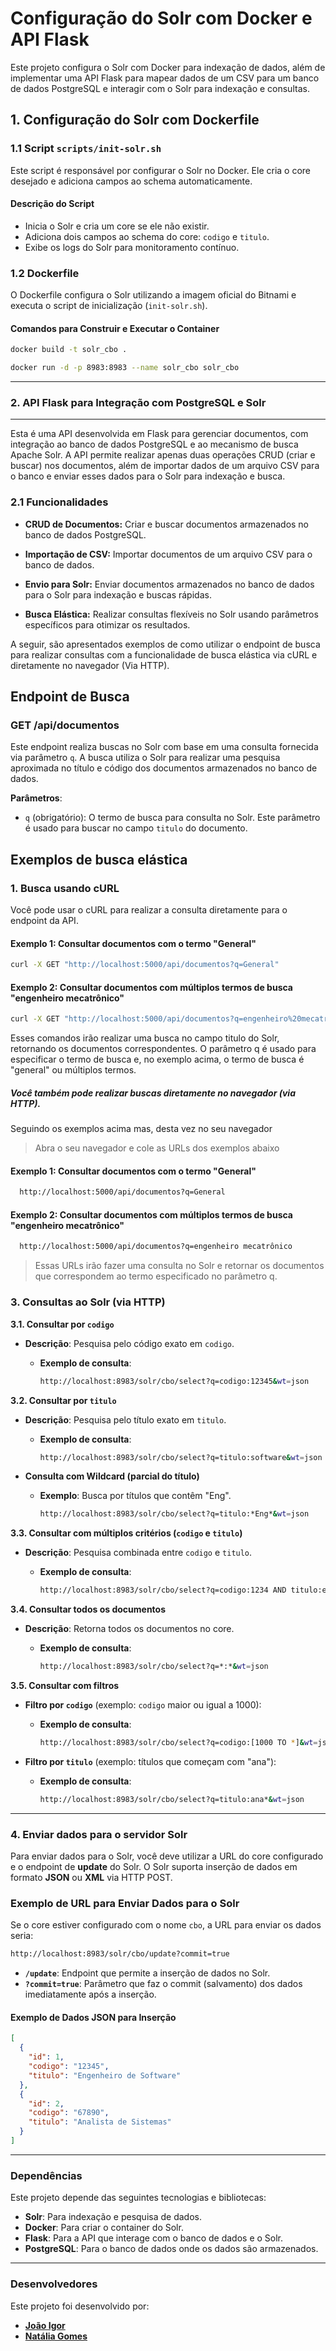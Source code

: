 # Configuração do Solr com Docker e API Flask

Este projeto configura o Solr com Docker para indexação de dados, além de implementar uma API Flask para mapear dados de um CSV para um banco de dados PostgreSQL e interagir com o Solr para indexação e consultas.

## 1. **Configuração do Solr com Dockerfile**

### 1.1 **Script `scripts/init-solr.sh`**

Este script é responsável por configurar o Solr no Docker. Ele cria o core desejado e adiciona campos ao schema automaticamente.

#### Descrição do Script

- Inicia o Solr e cria um core se ele não existir.
- Adiciona dois campos ao schema do core: `codigo` e `titulo`.
- Exibe os logs do Solr para monitoramento contínuo.

### 1.2 **Dockerfile**

O Dockerfile configura o Solr utilizando a imagem oficial do Bitnami e executa o script de inicialização (`init-solr.sh`).

#### Comandos para Construir e Executar o Container

```bash
docker build -t solr_cbo .
```

```bash
docker run -d -p 8983:8983 --name solr_cbo solr_cbo
```

---

### 2. **API Flask para Integração com PostgreSQL e Solr**

---

Esta é uma API desenvolvida em Flask para gerenciar documentos, com integração ao banco de dados PostgreSQL e ao mecanismo de busca Apache Solr. A API permite realizar apenas duas operações CRUD (criar e buscar) nos documentos, além de importar dados de um arquivo CSV para o banco e enviar esses dados para o Solr para indexação e busca.

### **2.1 Funcionalidades**

- **CRUD de Documentos:** Criar e buscar documentos armazenados no banco de dados PostgreSQL.

- **Importação de CSV:** Importar documentos de um arquivo CSV para o banco de dados.

- **Envio para Solr:** Enviar documentos armazenados no banco de dados para o Solr para indexação e buscas rápidas.

- **Busca Elástica:**  Realizar consultas flexíveis no Solr usando parâmetros específicos para otimizar os resultados.

A seguir, são apresentados exemplos de como utilizar o endpoint de busca para realizar consultas com a funcionalidade de busca elástica via cURL e diretamente no navegador (Via HTTP).

## Endpoint de Busca

### **GET /api/documentos**
Este endpoint realiza buscas no Solr com base em uma consulta fornecida via parâmetro `q`. A busca utiliza o Solr para realizar uma pesquisa aproximada no título e código dos documentos armazenados no banco de dados.

**Parâmetros**:
- `q` (obrigatório): O termo de busca para consulta no Solr. Este parâmetro é usado para buscar no campo `titulo` do documento.


## Exemplos de busca elástica

### 1. **Busca usando cURL**

Você pode usar o cURL para realizar a consulta diretamente para o endpoint da API.

#### Exemplo 1: Consultar documentos com o termo "General"
```bash
curl -X GET "http://localhost:5000/api/documentos?q=General"
```

#### Exemplo 2: Consultar documentos com múltiplos termos de busca "engenheiro mecatrônico"
```bash
curl -X GET "http://localhost:5000/api/documentos?q=engenheiro%20mecatrônico"
```

Esses comandos irão realizar uma busca no campo titulo do Solr, retornando os documentos correspondentes. O parâmetro q é usado para especificar o termo de busca e, no exemplo acima, o termo de busca é "general" ou múltiplos termos.

##### **Você também pode realizar buscas diretamente no navegador (via HTTP).**

Seguindo os exemplos acima mas, desta vez no seu navegador

> Abra o seu navegador e cole as URLs dos exemplos abaixo 

#### Exemplo 1: Consultar documentos com o termo "General"
```bash
  http://localhost:5000/api/documentos?q=General
```

#### Exemplo 2: Consultar documentos com múltiplos termos de busca "engenheiro mecatrônico" 
```bash
  http://localhost:5000/api/documentos?q=engenheiro mecatrônico
```
> Essas URLs irão fazer uma consulta no Solr e retornar os documentos que correspondem ao termo especificado no parâmetro q.

### **3. Consultas ao Solr (via HTTP)**

**3.1. Consultar por `codigo`**

- **Descrição**: Pesquisa pelo código exato em `codigo`.

  - **Exemplo de consulta**:

    ```bash
    http://localhost:8983/solr/cbo/select?q=codigo:12345&wt=json
    ```

**3.2. Consultar por `titulo`**

- **Descrição**: Pesquisa pelo título exato em `titulo`.

  - **Exemplo de consulta**:

    ```bash
    http://localhost:8983/solr/cbo/select?q=titulo:software&wt=json
    ```

- **Consulta com Wildcard (parcial do título)**

  - **Exemplo**: Busca por títulos que contêm "Eng".

    ```bash
    http://localhost:8983/solr/cbo/select?q=titulo:*Eng*&wt=json
    ```

**3.3. Consultar com múltiplos critérios (`codigo` e `titulo`)**

- **Descrição**: Pesquisa combinada entre `codigo` e `titulo`.
  - **Exemplo de consulta**:
  
    ```bash
    http://localhost:8983/solr/cbo/select?q=codigo:1234 AND titulo:engenheiro&wt=json
    ```

**3.4. Consultar todos os documentos**

- **Descrição**: Retorna todos os documentos no core.
  - **Exemplo de consulta**:

    ```bash
    http://localhost:8983/solr/cbo/select?q=*:*&wt=json
    ```

**3.5. Consultar com filtros**

- **Filtro por `codigo`** (exemplo: `codigo` maior ou igual a 1000):
  
  - **Exemplo de consulta**:

    ```bash
    http://localhost:8983/solr/cbo/select?q=codigo:[1000 TO *]&wt=json
    ```

- **Filtro por `titulo`** (exemplo: títulos que começam com "ana"):
  
  - **Exemplo de consulta**:

    ```bash
    http://localhost:8983/solr/cbo/select?q=titulo:ana*&wt=json
    ```

---

### **4. Enviar dados para o servidor Solr**

Para enviar dados para o Solr, você deve utilizar a URL do core configurado e o endpoint de **update** do Solr. O Solr suporta inserção de dados em formato **JSON** ou **XML** via HTTP POST.

### **Exemplo de URL para Enviar Dados para o Solr**

Se o core estiver configurado com o nome `cbo`, a URL para enviar os dados seria:

```bash
http://localhost:8983/solr/cbo/update?commit=true
```

- **`/update`**: Endpoint que permite a inserção de dados no Solr.
- **`?commit=true`**: Parâmetro que faz o commit (salvamento) dos dados imediatamente após a inserção.

#### **Exemplo de Dados JSON para Inserção**

```json
[
  {
    "id": 1,
    "codigo": "12345",
    "titulo": "Engenheiro de Software"
  },
  {
    "id": 2,
    "codigo": "67890",
    "titulo": "Analista de Sistemas"
  }
]
```

---

### **Dependências**

Este projeto depende das seguintes tecnologias e bibliotecas:

- **Solr**: Para indexação e pesquisa de dados.
- **Docker**: Para criar o container do Solr.
- **Flask**: Para a API que interage com o banco de dados e o Solr.
- **PostgreSQL**: Para o banco de dados onde os dados são armazenados.

---

### **Desenvolvedores**

Este projeto foi desenvolvido por:

- **[João Igor](https://github.com/ignizxl)**
- **[Natália Gomes](https://github.com/nataliatsi)**
